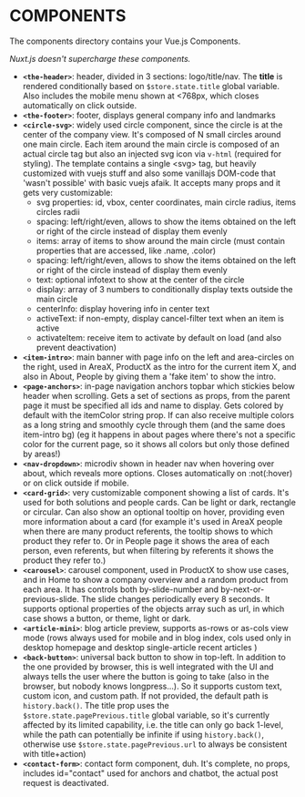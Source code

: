 # COMPONENTS

The components directory contains your Vue.js Components.

_Nuxt.js doesn't supercharge these components._

- **`<the-header>`**: header, divided in 3 sections: logo/title/nav. The **title** is rendered conditionally based on `$store.state.title` global variable. Also includes the mobile menu shown at &lt;768px, which closes automatically on click outside.
- **`<the-footer>`**: footer, displays general company info and landmarks
- **`<circle-svg>`**: widely used circle component, since the circle is at the center of the company view. It's composed of N small circles around one main circle. Each item around the main circle is composed of an actual circle tag but also an injected svg icon via `v-html` (required for styling). The template contains a single &lt;svg&gt; tag, but heavily customized with vuejs stuff and also some vanillajs DOM-code that 'wasn't possible' with basic vuejs afaik. It accepts many props and it gets very customizable:
  - svg properties: id, vbox, center coordinates, main circle radius, items circles radii
  - spacing: left/right/even, allows to show the items obtained on the left or right of the circle instead of display them evenly
  - items: array of items to show around the main circle (must contain properties that are accessed, like .name, .color)
  - spacing: left/right/even, allows to show the items obtained on the left or right of the circle instead of display them evenly
  - text: optional infotext to show at the center of the circle
  - display: array of 3 numbers to conditionally display texts outside the main circle
  - centerInfo: display hovering info in center text
  - activeText: if non-empty, display cancel-filter text when an item is active
  - activateItem: receive item to activate by default on load (and also prevent deactivation)
- **`<item-intro>`**: main banner with page info on the left and area-circles on the right, used in AreaX, ProductX as the intro for the current item X, and also in About, People by giving them a 'fake item' to show the intro.
- **`<page-anchors>`**: in-page navigation anchors topbar which stickies below header when scrolling. Gets a set of sections as props, from the parent page it must be specified all ids and name to display. Gets colored by default with the itemColor string prop. If can also receive multiple colors as a long string and smoothly cycle through them (and the same does item-intro bg) (eg it happens in about pages where there's not a specific color for the current page, so it shows all colors but only those defined by areas!)
- **`<nav-dropdown>`**: microdiv shown in header nav when hovering over about, which reveals more options. Closes automatically on :not(:hover) or on click outside if mobile.
- **`<card-grid>`**: very customizable component showing a list of cards. It's used for both solutions and people cards. Can be light or dark, rectangle or circular. Can also show an optional tooltip on hover, providing even more information about a card (for example it's used in AreaX people when there are many product referents, the tooltip shows to which product they refer to. Or in People page it shows the area of each person, even referents, but when filtering by referents it shows the product they refer to.)
- **`<carousel>`**: carousel component, used in ProductX to show use cases, and in Home to show a company overview and a random product from each area. It has controls both by-slide-number and by-next-or-previous-slide. The slide changes periodically every 8 seconds. It supports optional properties of the objects array such as url, in which case shows a button, or theme, light or dark.
- **`<article-mini>`**: blog article preview, supports as-rows or as-cols view mode (rows always used for mobile and in blog index, cols used only in desktop homepage and desktop single-article recent articles )
- **`<back-button>`**: universal back button to show in top-left. In addition to the one provided by browser, this is well integrated with the UI and always tells the user where the button is going to take (also in the browser, but nobody knows longpress...). So it supports custom text, custom icon, and custom path. If not provided, the default path is `history.back()`. The title prop uses the `$store.state.pagePrevious.title` global variable, so it's currently affected by its limited capability, i.e. the title can only go back 1-level, while the path can potentially be infinite if using `history.back()`, otherwise use `$store.state.pagePrevious.url` to always be consistent with title+action)
- **`<contact-form>`**: contact form component, duh. It's complete, no props, includes id="contact" used for anchors and chatbot, the actual post request is deactivated.
